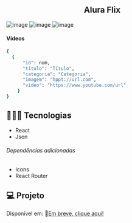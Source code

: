 <h2 align="center"> Alura Flix </h2>

![image](https://github.com/user-attachments/assets/05bac0e6-590b-4a6d-a7c0-515cafd9d1c4)
![image](https://github.com/user-attachments/assets/1ee76bf0-61d8-4f87-a263-72a38b596bd1)
![image](https://github.com/user-attachments/assets/599874b5-e3d6-4fcb-aa71-1fedd09586b0)

#### Vídeos
```bash
{
  {
      "id": num,
      "titulo": "Título",
      "categoria": "Categoria",
      "imagem": "hppt://url.com",
      "video": "https://www.youtube.com/url"
    }
}
```

## 🧑🏻‍💻 Tecnologias
- React
- Json
###### Dependências adicionadas
- Icons
- React Router

## 💻 Projeto
Disponível em: 🔗[Em breve, clique aqui!]()

